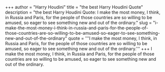 +++
author = "Harry Houdini"
title = "the best Harry Houdini Quote"
description = "the best Harry Houdini Quote: I make the most money, I think, in Russia and Paris, for the people of those countries are so willing to be amused, so eager to see something new and out of the ordinary."
slug = "i-make-the-most-money-i-think-in-russia-and-paris-for-the-people-of-those-countries-are-so-willing-to-be-amused-so-eager-to-see-something-new-and-out-of-the-ordinary"
quote = '''I make the most money, I think, in Russia and Paris, for the people of those countries are so willing to be amused, so eager to see something new and out of the ordinary.'''
+++
I make the most money, I think, in Russia and Paris, for the people of those countries are so willing to be amused, so eager to see something new and out of the ordinary.
